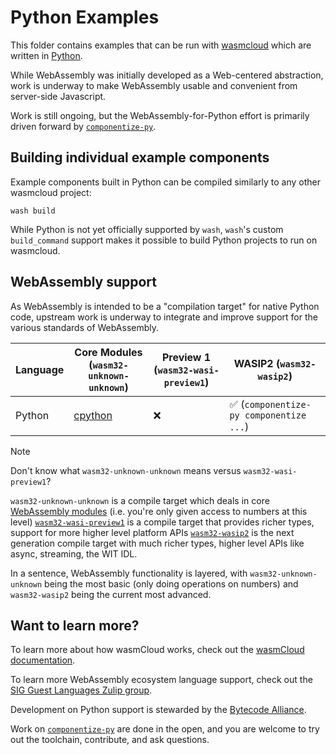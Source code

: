 # Python Examples

This folder contains examples that can be run with [wasmcloud][wasmcloud] which are written in [Python][python].

While WebAssembly was initially developed as a Web-centered abstraction, work is underway to make WebAssembly usable and convenient from server-side Javascript.

Work is still ongoing, but the WebAssembly-for-Python effort is primarily driven forward by [`componentize-py`][componentize-py].

[componentize-py]: https://github.com/bytecodealliance/componentize-py/

## Building individual example components

Example components built in Python can be compiled similarly to any other wasmcloud project:

```console
wash build
```

While Python is not yet officially supported by `wash`, `wash`'s custom `build_command` support makes it possible to build Python projects to run on wasmcloud.

## WebAssembly support

As WebAssembly is intended to be a "compilation target" for native Python code, upstream work is underway to integrate and improve support for the various standards of WebAssembly.

| Language | Core Modules (`wasm32-unknown-unknown`)                                     | Preview 1 (`wasm32-wasi-preview1`) | WASIP2 (`wasm32-wasip2`) |
| -------- | --------------------------------------------------------------------------- | ---------------------------------- | --------------------------------------- |
| Python   | [cpython](https://github.com/python/cpython/blob/main/Tools/wasm/README.md) | ❌                                 | ✅ (`componentize-py componentize ...`) |

> [!NOTE]
> Don't know what `wasm32-unknown-unknown` means versus `wasm32-wasi-preview1`?
>
> `wasm32-unknown-unknown` is a compile target which deals in core [WebAssembly modules][wasm-core-modules] (i.e. you're only given access to numbers at this level)
> [`wasm32-wasi-preview1`][wasi-p1] is a compile target that provides richer types, support for more higher level platform APIs
> [`wasm32-wasip2`][wasi-p2] is the next generation compile target with much richer types, higher level APIs like async, streaming, the WIT IDL.
>
> In a sentence, WebAssembly functionality is layered, with `wasm32-unknown-unknown` being the most basic (only doing operations on numbers) and `wasm32-wasip2` being the current most advanced.

## Want to learn more?

To learn more about how wasmCloud works, check out the [wasmCloud documentation][wasmcloud-docs].

To learn more WebAssembly ecosystem language support, check out the [SIG Guest Languages Zulip group](https://bytecodealliance.zulipchat.com/#narrow/stream/394175-SIG-Guest-Languages).

Development on Python support is stewarded by the [Bytecode Alliance][bca].

Work on [`componentize-py`][componentize-py] are done in the open, and you are welcome to try out the toolchain, contribute, and ask questions.

[python]: https://www.python.org/
[wasmcloud]: https://wasmcloud.com
[wasi-p1]: https://github.com/WebAssembly/WASI/blob/main/legacy/preview1/docs.md
[wasi-p2]: https://github.com/WebAssembly/WASI/blob/main/preview2
[wasi-p2-adapter]: https://github.com/bytecodealliance/wasmtime/tree/main/crates/wasi-preview1-component-adapter
[wasm-core-modules]: https://webassembly.github.io/spec/core/
[bca]: https://bytecodealliance.org/
[wasmtime]: https://github.com/bytecodealliance/wasmtime
[wasmcloud-docs]: https://wasmcloud.com/docs/intro

